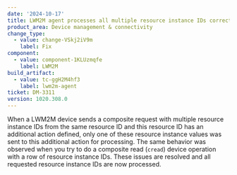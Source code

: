 ```yaml
---
date: '2024-10-17'
title: LWM2M agent processes all multiple resource instance IDs correctly
product_area: Device management & connectivity
change_type:
  - value: change-VSkj2iV9m
    label: Fix
component:
  - value: component-1KLUzmqfe
    label: LWM2M
build_artifact:
  - value: tc-ggH2M4hf3
    label: lwm2m-agent
ticket: DM-3311
version: 1020.308.0
---
```

When a LWM2M device sends a composite request with multiple resource instance IDs from the same resource ID and this resource ID has an additional action defined, only one of these resource instance values was sent to this additional action for processing. The same behavior was observed when you try to do a composite read (`cread`) device operation with a row of resource instance IDs. These issues are resolved and all requested resource instance IDs are now processed.
